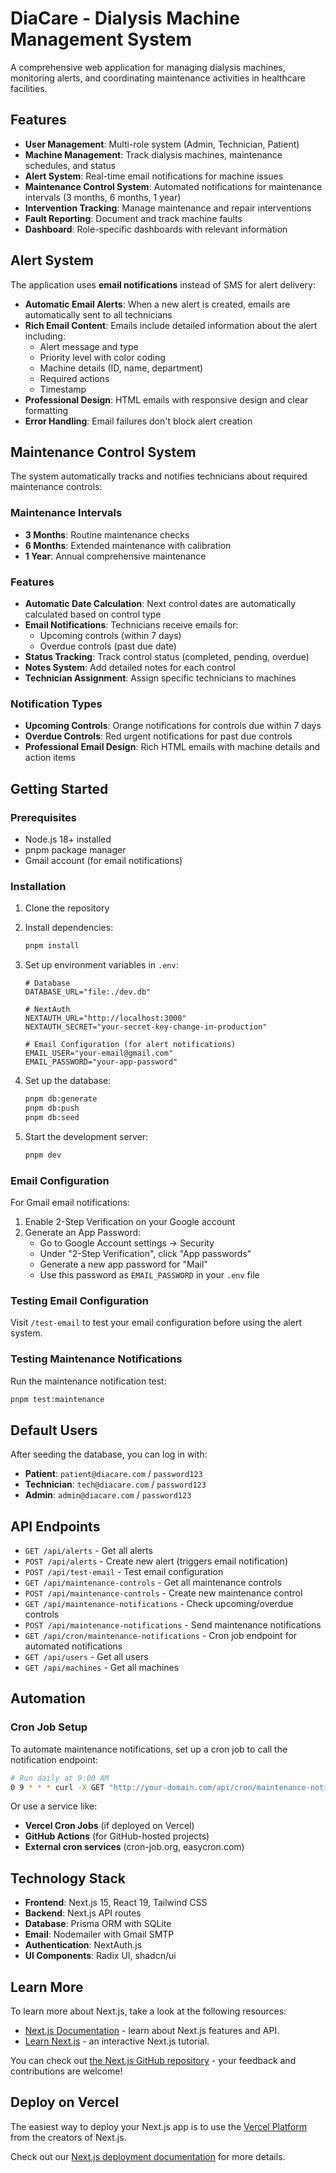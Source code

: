 # DiaCare - Dialysis Machine Management System

A comprehensive web application for managing dialysis machines, monitoring alerts, and coordinating maintenance activities in healthcare facilities.

## Features

- **User Management**: Multi-role system (Admin, Technician, Patient)
- **Machine Management**: Track dialysis machines, maintenance schedules, and status
- **Alert System**: Real-time email notifications for machine issues
- **Maintenance Control System**: Automated notifications for maintenance intervals (3 months, 6 months, 1 year)
- **Intervention Tracking**: Manage maintenance and repair interventions
- **Fault Reporting**: Document and track machine faults
- **Dashboard**: Role-specific dashboards with relevant information

## Alert System

The application uses **email notifications** instead of SMS for alert delivery:

- **Automatic Email Alerts**: When a new alert is created, emails are automatically sent to all technicians
- **Rich Email Content**: Emails include detailed information about the alert including:
  - Alert message and type
  - Priority level with color coding
  - Machine details (ID, name, department)
  - Required actions
  - Timestamp
- **Professional Design**: HTML emails with responsive design and clear formatting
- **Error Handling**: Email failures don't block alert creation

## Maintenance Control System

The system automatically tracks and notifies technicians about required maintenance controls:

### Maintenance Intervals

- **3 Months**: Routine maintenance checks
- **6 Months**: Extended maintenance with calibration
- **1 Year**: Annual comprehensive maintenance

### Features

- **Automatic Date Calculation**: Next control dates are automatically calculated based on control type
- **Email Notifications**: Technicians receive emails for:
  - Upcoming controls (within 7 days)
  - Overdue controls (past due date)
- **Status Tracking**: Track control status (completed, pending, overdue)
- **Notes System**: Add detailed notes for each control
- **Technician Assignment**: Assign specific technicians to machines

### Notification Types

- **Upcoming Controls**: Orange notifications for controls due within 7 days
- **Overdue Controls**: Red urgent notifications for past due controls
- **Professional Email Design**: Rich HTML emails with machine details and action items

## Getting Started

### Prerequisites

- Node.js 18+ installed
- pnpm package manager
- Gmail account (for email notifications)

### Installation

1. Clone the repository
2. Install dependencies:

   ```bash
   pnpm install
   ```

3. Set up environment variables in `.env`:

   ```env
   # Database
   DATABASE_URL="file:./dev.db"

   # NextAuth
   NEXTAUTH_URL="http://localhost:3000"
   NEXTAUTH_SECRET="your-secret-key-change-in-production"

   # Email Configuration (for alert notifications)
   EMAIL_USER="your-email@gmail.com"
   EMAIL_PASSWORD="your-app-password"
   ```

4. Set up the database:

   ```bash
   pnpm db:generate
   pnpm db:push
   pnpm db:seed
   ```

5. Start the development server:
   ```bash
   pnpm dev
   ```

### Email Configuration

For Gmail email notifications:

1. Enable 2-Step Verification on your Google account
2. Generate an App Password:
   - Go to Google Account settings → Security
   - Under "2-Step Verification", click "App passwords"
   - Generate a new app password for "Mail"
   - Use this password as `EMAIL_PASSWORD` in your `.env` file

### Testing Email Configuration

Visit `/test-email` to test your email configuration before using the alert system.

### Testing Maintenance Notifications

Run the maintenance notification test:

```bash
pnpm test:maintenance
```

## Default Users

After seeding the database, you can log in with:

- **Patient**: `patient@diacare.com` / `password123`
- **Technician**: `tech@diacare.com` / `password123`
- **Admin**: `admin@diacare.com` / `password123`

## API Endpoints

- `GET /api/alerts` - Get all alerts
- `POST /api/alerts` - Create new alert (triggers email notification)
- `POST /api/test-email` - Test email configuration
- `GET /api/maintenance-controls` - Get all maintenance controls
- `POST /api/maintenance-controls` - Create new maintenance control
- `GET /api/maintenance-notifications` - Check upcoming/overdue controls
- `POST /api/maintenance-notifications` - Send maintenance notifications
- `GET /api/cron/maintenance-notifications` - Cron job endpoint for automated notifications
- `GET /api/users` - Get all users
- `GET /api/machines` - Get all machines

## Automation

### Cron Job Setup

To automate maintenance notifications, set up a cron job to call the notification endpoint:

```bash
# Run daily at 9:00 AM
0 9 * * * curl -X GET "http://your-domain.com/api/cron/maintenance-notifications"
```

Or use a service like:

- **Vercel Cron Jobs** (if deployed on Vercel)
- **GitHub Actions** (for GitHub-hosted projects)
- **External cron services** (cron-job.org, easycron.com)

## Technology Stack

- **Frontend**: Next.js 15, React 19, Tailwind CSS
- **Backend**: Next.js API routes
- **Database**: Prisma ORM with SQLite
- **Email**: Nodemailer with Gmail SMTP
- **Authentication**: NextAuth.js
- **UI Components**: Radix UI, shadcn/ui

## Learn More

To learn more about Next.js, take a look at the following resources:

- [Next.js Documentation](https://nextjs.org/docs) - learn about Next.js features and API.
- [Learn Next.js](https://nextjs.org/learn) - an interactive Next.js tutorial.

You can check out [the Next.js GitHub repository](https://github.com/vercel/next.js) - your feedback and contributions are welcome!

## Deploy on Vercel

The easiest way to deploy your Next.js app is to use the [Vercel Platform](https://vercel.com/new?utm_medium=default-template&filter=next.js&utm_source=create-next-app&utm_campaign=create-next-app-readme) from the creators of Next.js.

Check out our [Next.js deployment documentation](https://nextjs.org/docs/app/building-your-application/deploying) for more details.
